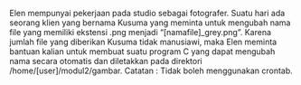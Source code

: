 
Elen mempunyai pekerjaan pada studio sebagai fotografer. 
Suatu hari ada seorang klien yang bernama Kusuma yang meminta untuk mengubah nama file yang memiliki ekstensi .png menjadi 
“[namafile]_grey.png”. Karena jumlah file yang diberikan Kusuma tidak manusiawi, maka Elen meminta bantuan kalian untuk 
membuat suatu program C yang dapat mengubah nama secara otomatis dan diletakkan pada direktori /home/[user]/modul2/gambar.
Catatan : Tidak boleh menggunakan crontab.
